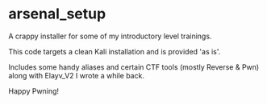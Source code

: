 # arsenal_setup
A crappy installer for some of my introductory level trainings.

This code targets a clean Kali installation and is provided 'as is'. 

Includes some handy aliases and certain CTF tools (mostly Reverse & Pwn) along with Elayv_V2 I wrote a while back.

Happy Pwning!
